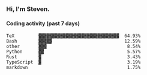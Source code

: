 ### Hi, I'm Steven.

#### Coding activity (past 7 days)
```
TeX         ▓▓▓▓▓▓▓▓▓▓▓▓▓▓▓▓▓▓▓▓▓▓▓▓▓▓▓▓▓▓  64.93%
Bash        ▓▓▓▓▓                           12.59%
other       ▓▓▓                              8.54%
Python      ▓▓                               5.57%
Rust        ▓                                3.43%
TypeScript  ▓                                3.19%
markdown                                     1.75%
```
